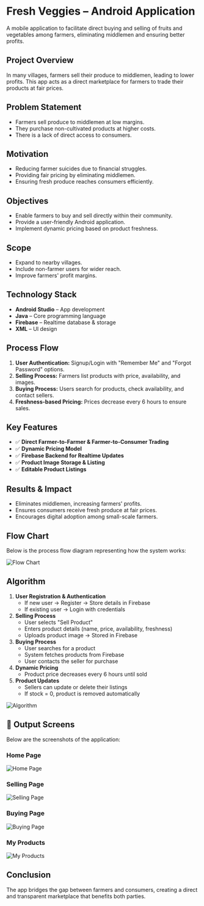 # Fresh Veggies – Android Application  
A mobile application to facilitate direct buying and selling of fruits and vegetables among farmers, eliminating middlemen and ensuring better profits.

## Project Overview  
In many villages, farmers sell their produce to middlemen, leading to lower profits. This app acts as a direct marketplace for farmers to trade their products at fair prices.  

## Problem Statement  
- Farmers sell produce to middlemen at low margins.  
- They purchase non-cultivated products at higher costs.  
- There is a lack of direct access to consumers.  

## Motivation  
- Reducing farmer suicides due to financial struggles.  
- Providing fair pricing by eliminating middlemen.  
- Ensuring fresh produce reaches consumers efficiently.  

## Objectives  
- Enable farmers to buy and sell directly within their community.  
- Provide a user-friendly Android application.  
- Implement dynamic pricing based on product freshness.  

## Scope  
- Expand to nearby villages.  
- Include non-farmer users for wider reach.  
- Improve farmers' profit margins.  

## Technology Stack  
- **Android Studio** – App development  
- **Java** – Core programming language  
- **Firebase** – Realtime database & storage  
- **XML** – UI design  

## Process Flow  
1. **User Authentication:** Signup/Login with "Remember Me" and "Forgot Password" options.  
2. **Selling Process:** Farmers list products with price, availability, and images.  
3. **Buying Process:** Users search for products, check availability, and contact sellers.  
4. **Freshness-based Pricing:** Prices decrease every 6 hours to ensure sales.  

## Key Features  
- ✅ **Direct Farmer-to-Farmer & Farmer-to-Consumer Trading**  
- ✅ **Dynamic Pricing Model**  
- ✅ **Firebase Backend for Realtime Updates**  
- ✅ **Product Image Storage & Listing**  
- ✅ **Editable Product Listings**  

## Results & Impact  
- Eliminates middlemen, increasing farmers' profits.  
- Ensures consumers receive fresh produce at fair prices.  
- Encourages digital adoption among small-scale farmers.  

## Flow Chart  
Below is the process flow diagram representing how the system works:  

![Flow Chart](Images/Flowchart.png)  

## Algorithm  
1. **User Registration & Authentication**  
   - If new user → Register → Store details in Firebase  
   - If existing user → Login with credentials  
2. **Selling Process**  
   - User selects "Sell Product"  
   - Enters product details (name, price, availability, freshness)  
   - Uploads product image → Stored in Firebase  
3. **Buying Process**  
   - User searches for a product  
   - System fetches products from Firebase  
   - User contacts the seller for purchase  
4. **Dynamic Pricing**  
   - Product price decreases every 6 hours until sold  
5. **Product Updates**  
   - Sellers can update or delete their listings  
   - If stock = 0, product is removed automatically
  
![Algorithm](Images/Algorithm.png)  

## 📸 Output Screens  
Below are the screenshots of the application:  

### Home Page  
![Home Page](Images/Home.png)  

### Selling Page  
![Selling Page](Images/Selling.png)  

### Buying Page  
![Buying Page](Images/Buying.png)  

### My Products  
![My Products](Images/Myproducts.png)  

## Conclusion  
The app bridges the gap between farmers and consumers, creating a direct and transparent marketplace that benefits both parties.  
